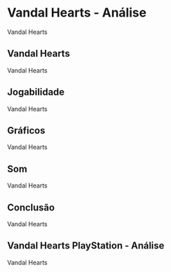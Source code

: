 ---
---

# Vandal Hearts - Análise

Vandal Hearts

## Vandal Hearts

Vandal Hearts

## Jogabilidade

Vandal Hearts

## Gráficos

Vandal Hearts

## Som

Vandal Hearts

## Conclusão

Vandal Hearts

## Vandal Hearts PlayStation - Análise

Vandal Hearts
